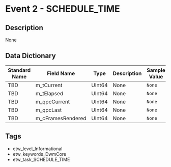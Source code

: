 # Event 2 - SCHEDULE_TIME

## Description
None

## Data Dictionary
|Standard Name|Field Name|Type|Description|Sample Value|
|---|---|---|---|---|
|TBD|m_tCurrent|UInt64|None|`None`|
|TBD|m_tElapsed|UInt64|None|`None`|
|TBD|m_qpcCurrent|UInt64|None|`None`|
|TBD|m_qpcLast|UInt64|None|`None`|
|TBD|m_cFramesRendered|UInt64|None|`None`|

## Tags
* etw_level_Informational
* etw_keywords_DwmCore
* etw_task_SCHEDULE_TIME